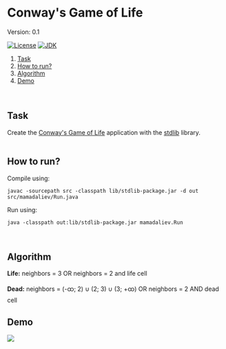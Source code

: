 # Conway's Game of Life
Version: 0.1<br>

[![License](https://img.shields.io/badge/license-MIT-brightgreen.svg)](https://en.wikipedia.org/wiki/MIT_License)
[![JDK](https://img.shields.io/badge/JDK-%3E%3D%201.8-d36e6e.svg?style=flat-circle)](https://docs.oracle.com/javase/8/docs/)
<br>

1. [Task](#task)
2. [How to run?](#how-to-run)
3. [Algorithm](#algorithm)
4. [Demo](#demo)
<br>

## Task
Create the [Conway's Game of Life](https://en.wikipedia.org/wiki/Conway%27s_Game_of_Life) application with the [stdlib](https://introcs.cs.princeton.edu/java/stdlib/) library.
<br>
<br>

## How to run?
Compile using:
```
javac -sourcepath src -classpath lib/stdlib-package.jar -d out src/mamadaliev/Run.java
```

Run using:
```
java -classpath out:lib/stdlib-package.jar mamadaliev.Run
```
<br>

## Algorithm
<b>Life:</b>
neighbors = 3 OR neighbors = 2 and life cell

<b>Dead:</b>
neighbors = (-ထ; 2) ∪ (2; 3) ∪ (3; +ထ) OR neighbors = 2 AND dead cell
<br>

## Demo
<img src="https://i.ibb.co/S5xhXmG/gol.gif">
<br>